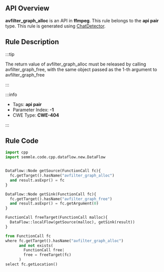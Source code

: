 ---
---


## API Overview
**avfilter_graph_alloc** is an API in **ffmpeg**. This rule belongs to the **api pair** type. This rule is generated using [ChatDetector](../../tools/ChatDetector).
## Rule Description

:::tip

The return value of avfilter_graph_alloc must be released by calling avfilter_graph_free, with the same object passed as the 1-th argument to avfilter_graph_free

:::

:::info

- Tags: **api pair**
- Parameter Index: **-1**
- CWE Type: **CWE-404**

:::

## Rule Code
```python
import cpp
import semmle.code.cpp.dataflow.new.DataFlow


DataFlow::Node getSource(FunctionCall fc){
  fc.getTarget().hasName("avfilter_graph_alloc")
  and result.asExpr() = fc
}

DataFlow::Node getSink(FunctionCall fc){
  fc.getTarget().hasName("avfilter_graph_free")
  and result.asExpr() = fc.getArgument(0)
}

FunctionCall freeTarget(FunctionCall malloc){
  DataFlow::localFlow(getSource(malloc), getSink(result))
}

from FunctionCall fc
where fc.getTarget().hasName("avfilter_graph_alloc")
      and not exists(
        FunctionCall free| 
        free = freeTarget(fc)
      )
select fc.getLocation()

```